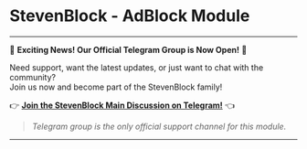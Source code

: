 # StevenBlock - AdBlock Module

---

🎉 **Exciting News! Our Official Telegram Group is Now Open!** 🎉

Need support, want the latest updates, or just want to chat with the community?  
Join us now and become part of the StevenBlock family!

👉 **[Join the StevenBlock Main Discussion on Telegram!](https://t.me/stevenblockmodule)** 👈

> *Telegram group is the only official support channel for this module.*

---
